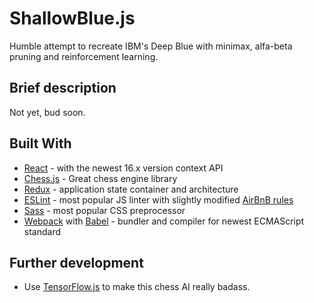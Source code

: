 # ShallowBlue.js

Humble attempt to recreate IBM's Deep Blue with minimax, alfa-beta pruning and reinforcement learning.

## Brief description

Not yet, bud soon.

## Built With

* [React](https://reactjs.org/) - with the newest 16.x version context API
* [Chess.js](https://github.com/jhlywa/chess.js/blob/master/README.md) - Great chess engine library
* [Redux](https://redux.js.org/) - application state container and architecture
* [ESLint](https://eslint.org/) - most popular JS linter with slightly modified [AirBnB rules](https://github.com/airbnb/javascript)
* [Sass](https://sass-lang.com/) - most popular CSS preprocessor
* [Webpack](https://webpack.js.org/) with [Babel](https://babeljs.io/) - bundler and compiler for newest ECMAScript standard

## Further development

* Use [TensorFlow.js](https://js.tensorflow.org/) to make this chess AI really badass.
